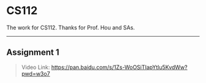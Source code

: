 # CS112

The work for CS112. Thanks for Prof. Hou and SAs.

---
## Assignment 1

> Video Link: https://pan.baidu.com/s/1Zs-WoOSiTIapYtlu5KvdWw?pwd=w3o7
